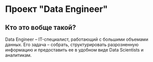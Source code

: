 # Проект "Data Engineer"     

## Кто это вобще такой?    
Data Engineer – IT-специалист, работающий с большими объемами данных. Его задача – собрать, структурировать разрозненную информацию и предоставить ее в удобном виде Data Scientists и аналитикам.

